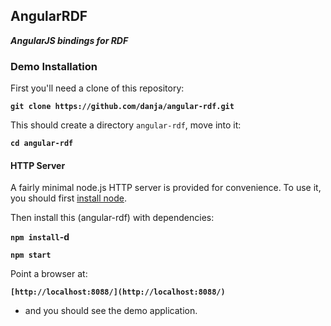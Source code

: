 ## AngularRDF

**_AngularJS bindings for RDF_**

### Demo Installation

First you'll need a clone of this repository:

**`git clone https://github.com/danja/angular-rdf.git`**

This should create a directory `angular-rdf`, move into it:

**`cd angular-rdf`**

#### HTTP Server

A fairly minimal node.js HTTP server is provided for convenience. To use it, you should first [install node](https://nodejs.org/).

Then install this (angular-rdf) with dependencies:

**`npm install`-d**

**`npm start`**

Point a browser at:

**`[http://localhost:8088/](http://localhost:8088/)`**

- and you should see the demo application.




